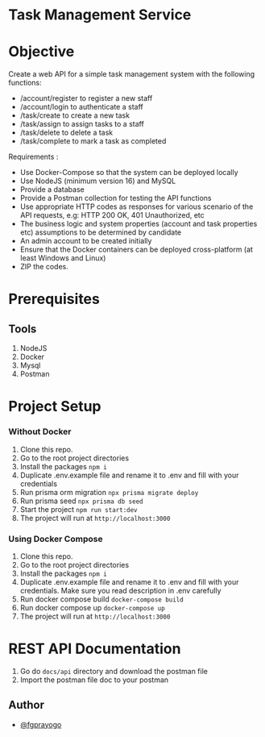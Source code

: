 # Task Management Service

# Objective

Create a web API for a simple task management system with the following functions:
- /account/register to register a new staff
- /account/login to authenticate a staff
- /task/create to create a new task
- /task/assign to assign tasks to a staff
- /task/delete to delete a task
- /task/complete to mark a task as completed

Requirements :
- Use Docker-Compose so that the system can be deployed locally
- Use NodeJS (minimum version 16) and MySQL
- Provide a database
- Provide a Postman collection for testing the API functions
- Use appropriate HTTP codes as responses for various scenario of the API
requests, e.g: HTTP 200 OK, 401 Unauthorized, etc
- The business logic and system properties (account and task properties
etc) assumptions to be determined by candidate
- An admin account to be created initially
- Ensure that the Docker containers can be deployed cross-platform (at
least Windows and Linux)
- ZIP the codes.

# Prerequisites

## Tools

1. NodeJS
2. Docker
3. Mysql
4. Postman

# Project Setup

### Without Docker

1. Clone this repo.
2. Go to the root project directories
3. Install the packages
   `npm i`
4. Duplicate .env.example file and rename it to .env and fill with your credentials
5. Run prisma orm migration
   `npx prisma migrate deploy`
6. Run prisma seed
   `npx prisma db seed`
7. Start the project
   `npm run start:dev`
8. The project will run at
   `http://localhost:3000`

### Using Docker Compose

1. Clone this repo.
2. Go to the root project directories
3. Install the packages
   `npm i`
4. Duplicate .env.example file and rename it to .env and fill with your credentials. Make sure you read description in .env carefully
5. Run docker compose build
   `docker-compose build`
6. Run docker compose up
   `docker-compose up`
7. The project will run at
   `http://localhost:3000`

# REST API Documentation

1. Go do `docs/api` directory and download the postman file
2. Import the postman file doc to your postman

## Author

- [@fgprayogo](https://www.github.com/fgprayogo)
